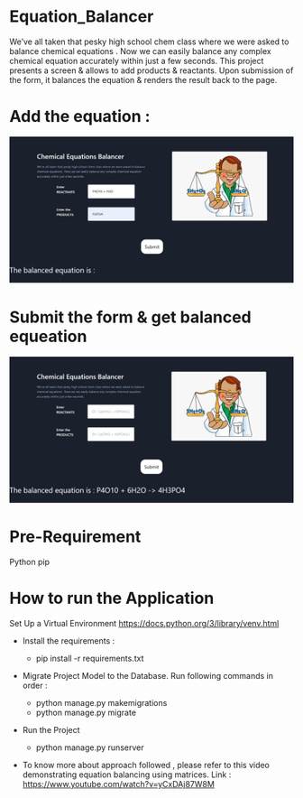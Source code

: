 # Equation_Balancer
We’ve all taken that pesky high school chem class where we were asked to balance chemical equations . Now we can easily balance any complex chemical equation accurately within just a few seconds. This project presents a screen & allows to add products & reactants. Upon submission of the form, it balances the equation & renders the result back to the page.

# Add the equation : 
![demo](demo-1.png)

# Submit the form & get balanced equeation
![demo2](demo-2.png)

# Pre-Requirement

Python
pip

# How to run the Application

Set Up a Virtual Environment https://docs.python.org/3/library/venv.html

- Install the requirements : 
    - pip install -r requirements.txt

- Migrate Project Model to the Database. Run following commands in order :  
    - python manage.py makemigrations
    - python manage.py migrate

- Run the Project 
    - python manage.py runserver


- To know more about approach followed , please refer to this video demonstrating equation balancing using matrices. Link : https://www.youtube.com/watch?v=yCxDAj87W8M
